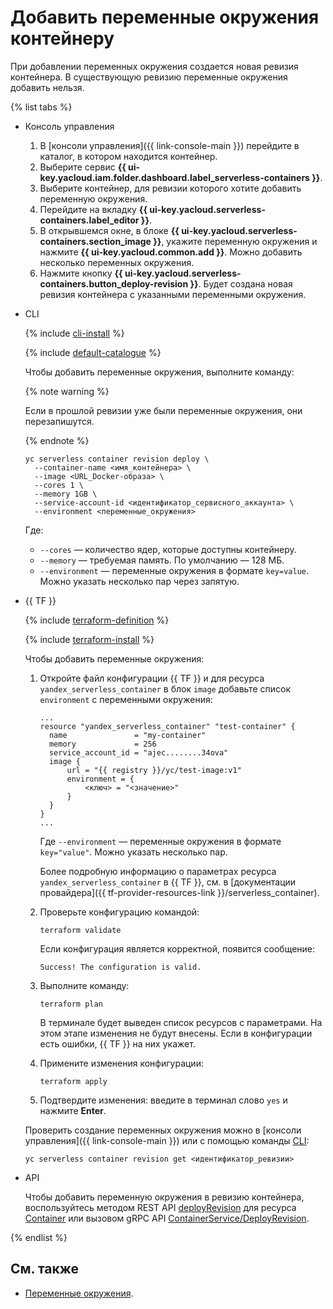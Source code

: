 # Добавить переменные окружения контейнеру

При добавлении переменных окружения создается новая ревизия контейнера. В существующую ревизию переменные окружения добавить нельзя.

{% list tabs %}

- Консоль управления
    
    1. В [консоли управления]({{ link-console-main }}) перейдите в каталог, в котором находится контейнер.
    1. Выберите сервис **{{ ui-key.yacloud.iam.folder.dashboard.label_serverless-containers }}**.
    1. Выберите контейнер, для ревизии которого хотите добавить переменную окружения.
    1. Перейдите на вкладку **{{ ui-key.yacloud.serverless-containers.label_editor }}**.
    1. В открывшемся окне, в блоке **{{ ui-key.yacloud.serverless-containers.section_image }}**, укажите переменную окружения и нажмите **{{ ui-key.yacloud.common.add }}**. Можно добавить несколько переменных окружения.
    1. Нажмите кнопку **{{ ui-key.yacloud.serverless-containers.button_deploy-revision }}**. Будет создана новая ревизия контейнера с указанными переменными окружения.
    
- CLI

    {% include [cli-install](../../_includes/cli-install.md) %}

    {% include [default-catalogue](../../_includes/default-catalogue.md) %}

    Чтобы добавить переменные окружения, выполните команду:

    {% note warning %}

    Если в прошлой ревизии уже были переменные окружения, они перезапишутся.

    {% endnote %}

    ```
    yc serverless container revision deploy \
      --container-name <имя_контейнера> \
      --image <URL_Docker-образа> \
      --cores 1 \
      --memory 1GB \
      --service-account-id <идентификатор_сервисного_аккаунта> \
      --environment <переменные_окружения>
    ```

    Где:

    * `--cores` — количество ядер, которые доступны контейнеру.
    * `--memory` — требуемая память. По умолчанию — 128 МБ.
    * `--environment` — переменные окружения в формате `key=value`. Можно указать несколько пар через запятую.

- {{ TF }}

  {% include [terraform-definition](../../_tutorials/terraform-definition.md) %}

  {% include [terraform-install](../../_includes/terraform-install.md) %}

  Чтобы добавить переменные окружения:

  1. Откройте файл конфигурации {{ TF }} и для ресурса `yandex_serverless_container` в блок `image` добавьте список `environment` с переменными окружения:

     ```hcl
     ...
     resource "yandex_serverless_container" "test-container" {
       name               = "my-container"
       memory             = 256
       service_account_id = "ajec........34ova"
       image {
           url = "{{ registry }}/yc/test-image:v1"
           environment = {
               <ключ> = "<значение>"
           }
       }
     }
     ...
     ```

     Где `--environment` — переменные окружения в формате `key="value"`. Можно указать несколько пар.

	 Более подробную информацию о параметрах ресурса `yandex_serverless_container` в {{ TF }}, см. в [документации провайдера]({{ tf-provider-resources-link }}/serverless_container).

  1. Проверьте конфигурацию командой:
     ```
     terraform validate
     ```
     
     Если конфигурация является корректной, появится сообщение:
     
     ```
     Success! The configuration is valid.
     ```

  1. Выполните команду:
     ```
     terraform plan
     ```
  
     В терминале будет выведен список ресурсов с параметрами. На этом этапе изменения не будут внесены. Если в конфигурации есть ошибки, {{ TF }} на них укажет.

  1. Примените изменения конфигурации:
     ```
     terraform apply
     ```
     
  1. Подтвердите изменения: введите в терминал слово `yes` и нажмите **Enter**.

  Проверить создание переменных окружения можно в [консоли управления]({{ link-console-main }}) или с помощью команды [CLI](../../cli/):

  ```
  yc serverless container revision get <идентификатор_ревизии>
  ```

- API

  Чтобы добавить переменную окружения в ревизию контейнера, воспользуйтесь методом REST API [deployRevision](../containers/api-ref/Container/deployRevision.md) для ресурса [Container](../containers/api-ref/Container/index.md) или вызовом gRPC API [ContainerService/DeployRevision](../containers/api-ref/grpc/container_service.md#DeployRevision).

{% endlist %}

## См. также

* [Переменные окружения](../concepts/runtime.md#environment-variables).